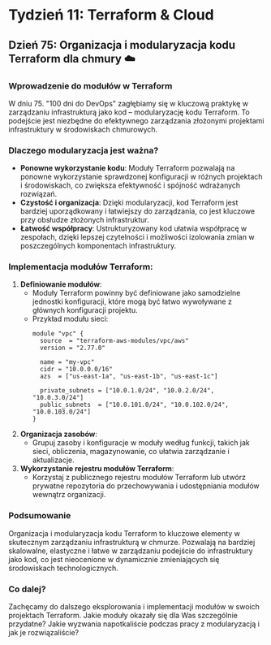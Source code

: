 # Tydzień 11: Terraform & Cloud

## Dzień 75: Organizacja i modularyzacja kodu Terraform dla chmury ☁️

### Wprowadzenie do modułów w Terraform
W dniu 75. "100 dni do DevOps" zagłębiamy się w kluczową praktykę w zarządzaniu infrastrukturą jako kod – modularyzację kodu Terraform. To podejście jest niezbędne do efektywnego zarządzania złożonymi projektami infrastruktury w środowiskach chmurowych.

### Dlaczego modularyzacja jest ważna?
- **Ponowne wykorzystanie kodu**: Moduły Terraform pozwalają na ponowne wykorzystanie sprawdzonej konfiguracji w różnych projektach i środowiskach, co zwiększa efektywność i spójność wdrażanych rozwiązań.
- **Czystość i organizacja**: Dzięki modularyzacji, kod Terraform jest bardziej uporządkowany i łatwiejszy do zarządzania, co jest kluczowe przy obsłudze złożonych infrastruktur.
- **Łatwość współpracy**: Ustrukturyzowany kod ułatwia współpracę w zespołach, dzięki lepszej czytelności i możliwości izolowania zmian w poszczególnych komponentach infrastruktury.

### Implementacja modułów Terraform:
1. **Definiowanie modułów**:
   - Moduły Terraform powinny być definiowane jako samodzielne jednostki konfiguracji, które mogą być łatwo wywoływane z głównych konfiguracji projektu.
   - Przykład modułu sieci:
     ```hcl
     module "vpc" {
       source  = "terraform-aws-modules/vpc/aws"
       version = "2.77.0"

       name = "my-vpc"
       cidr = "10.0.0.0/16"
       azs  = ["us-east-1a", "us-east-1b", "us-east-1c"]

       private_subnets = ["10.0.1.0/24", "10.0.2.0/24", "10.0.3.0/24"]
       public_subnets  = ["10.0.101.0/24", "10.0.102.0/24", "10.0.103.0/24"]
     }
     ```
2. **Organizacja zasobów**:
   - Grupuj zasoby i konfiguracje w moduły według funkcji, takich jak sieci, obliczenia, magazynowanie, co ułatwia zarządzanie i aktualizacje.
3. **Wykorzystanie rejestru modułów Terraform**:
   - Korzystaj z publicznego rejestru modułów Terraform lub utwórz prywatne repozytoria do przechowywania i udostępniania modułów wewnątrz organizacji.

### Podsumowanie
Organizacja i modularyzacja kodu Terraform to kluczowe elementy w skutecznym zarządzaniu infrastrukturą w chmurze. Pozwalają na bardziej skalowalne, elastyczne i łatwe w zarządzaniu podejście do infrastruktury jako kod, co jest nieocenione w dynamicznie zmieniających się środowiskach technologicznych.

### Co dalej?
Zachęcamy do dalszego eksplorowania i implementacji modułów w swoich projektach Terraform. Jakie moduły okazały się dla Was szczególnie przydatne? Jakie wyzwania napotkaliście podczas pracy z modularyzacją i jak je rozwiązaliście?
